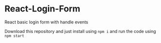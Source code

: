# React-Login-Form
React basic login form with handle events

Download this repository and just install using `npm i` and run the code using `npm start`
